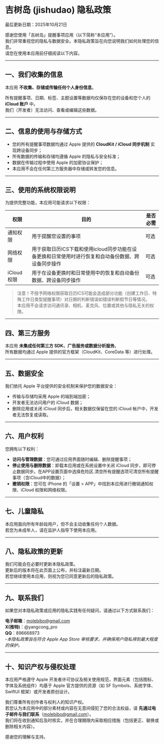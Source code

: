 # 吉树岛 (jishudao) 隐私政策

最后更新日期：2025年10月21日

感谢您使用「吉树岛」提醒事项应用（以下简称“本应用”）。  
我们非常重视您的隐私与数据安全。本隐私政策旨在向您说明我们如何处理您的信息。  
请您在使用本应用前仔细阅读以下内容。

---

## 一、我们收集的信息

本应用 **不收集、存储或传输任何个人身份信息**。

所有提醒事项、日期、标签、主题设置等数据均仅保存在您的设备和您个人的 **iCloud 账户** 中。  
我们（开发者）无法访问、查看或编辑这些数据。

---

## 二、信息的使用与存储方式

- 您的所有提醒事项数据均通过 Apple 提供的 **CloudKit / iCloud 同步机制** 实现跨设备同步；
- 所有数据的传输和存储均遵循 Apple 的隐私与安全标准；
- 数据在传输过程中使用 Apple 的加密协议保护；
- 本应用不会在任何第三方服务器中存储或转发您的信息。

---

## 三、使用的系统权限说明

为提供完整功能，本应用可能请求以下权限：

| 权限 | 目的 | 是否必需 |
|------|------|-----------|
| 通知权限 | 用于提醒您设置的事项 | 可选 |
| 网络权限 | 用于获取日历ICS下载和使用icloud同步功能在设备更换和日常使用时进行恢复和自动备份数据、跨设备同步操作 | 可选 |
| iCloud 权限 | 用于在设备更换时和日常使用中的恢复和自动备份数据、跨设备同步操作 | 可选 |

> 注意！不授予网络权限获取日历ICS可能会造成部分功能（创建工作日、特殊工作日类型提醒事项）对日期的判断错误如错误判断假节日等情况。  
> 本应用不会请求访问通讯录、相机、麦克风、位置或其他与隐私无关的权限。
---

## 四、第三方服务

本应用 **未集成任何第三方 SDK、广告服务或数据分析服务**。  
所有数据均通过 Apple 提供的官方框架（CloudKit、CoreData 等）进行处理。

---

## 五、数据安全

我们依托 Apple 平台提供的安全机制来保护您的数据安全：  
- 传输与存储均采用 Apple 的端到端加密；  
- 开发者无法访问用户的 iCloud 数据；  
- 删除应用或关闭 iCloud 同步后，相关数据仅保留在您的 iCloud 帐户中，开发者无法恢复或读取。

---

## 六、用户权利

您拥有以下权利：

- **访问与管理数据**：您可通过应用界面随时编辑、删除提醒事项；
- **停止使用与删除数据**：卸载本应用或在系统设置中关闭 iCloud 同步，即可停止数据同步。在APP设置页面中选择危险区.清空所有提醒选项可清空所有提醒事项（含iCloud中的数据）；
- **撤销权限**：您可在 iPhone 的「设置 > APP」中找到本应用进行撤销通知权限、iCloud 权限和网络权限。

---

## 七、儿童隐私

本应用面向所有年龄段用户，但不会主动收集任何个人数据。  
若您为未成年人，请在监护人指导下使用本应用。

---

## 八、隐私政策的更新

我们可能会在必要时更新本隐私政策。  
更新后的版本将在此页面上公布，并标注最新日期。  
若您继续使用本应用，则视为您已同意更新后的隐私政策。

---

## 九、联系我们

如果您对本隐私政策或应用的隐私实践有任何疑问，请通过以下方式联系我们：

**电子邮箱**：molebibo@gmail.com  
**X(推特)**：@yangcong_pro  
**QQ**：896668973  
-*本隐私政策旨在符合 Apple App Store 审核要求，并确保用户隐私得到最大程度的保护。*

---

## 十、知识产权与侵权处理

本应用严格遵守 Apple 开发者许可协议及相关使用规范，界面元素（包括图标、字体及系统组件）均基于 Apple 官方提供的资源（如 SF Symbols、系统字体、SwiftUI 框架）或开发者原创设计。

我们尊重所有创作者与权利人的知识产权。  
若您认为本应用中的部分素材或内容在无意间侵犯了您的合法权益，请 **先通过电子邮件与我们联系**（molebibo@gmail.com）。  
我们将在收到通知后及时核实，并在合理期限内采取相应措施（包括更正、替换或删除相关内容）。

感谢您的理解与支持。
